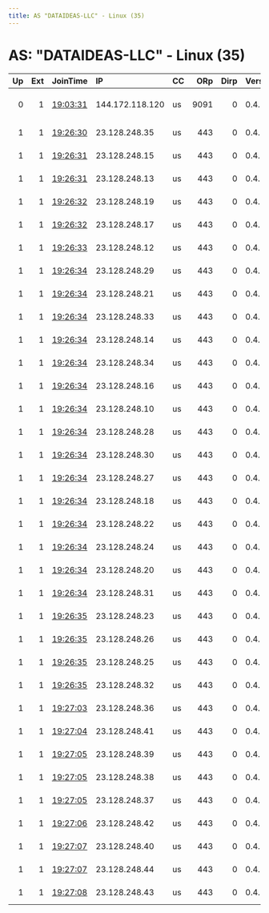 ```yaml
---
title: AS "DATAIDEAS-LLC" - Linux (35)
---
```


# AS: "DATAIDEAS-LLC" - Linux (35)

|   Up |   Ext | JoinTime                                                                                              | IP              | CC   |   ORp |   Dirp | Version   | Contact                 | Nickname       |   eFamMembers |
|-----:|------:|:------------------------------------------------------------------------------------------------------|:----------------|:-----|------:|-------:|:----------|:------------------------|:---------------|--------------:|
|    0 |     1 | [19:03:31](https://nusenu.github.io/OrNetStats/w/relay/CAFBF63652363A0495152C3CE47A491E7B35B4A5.html) | 144.172.118.120 | us   |  9091 |      0 | 0.4.6.10  | benis at onionmail dot  | Benis          |             1 |
|    1 |     1 | [19:26:30](https://nusenu.github.io/OrNetStats/w/relay/EBAFF419EA553CEDD3CE7F592E7BDDF77BE49534.html) | 23.128.248.35   | us   |   443 |      0 | 0.4.7.7   | ContactInfo email:abuse | StormyCloudInc |            34 |
|    1 |     1 | [19:26:31](https://nusenu.github.io/OrNetStats/w/relay/E00F45E660ECF8FCD7941EF916905232409E9387.html) | 23.128.248.15   | us   |   443 |      0 | 0.4.7.7   | ContactInfo email:abuse | StormyCloudInc |            35 |
|    1 |     1 | [19:26:31](https://nusenu.github.io/OrNetStats/w/relay/F3D069F55393DEF318298B5ADE6B537600666547.html) | 23.128.248.13   | us   |   443 |      0 | 0.4.7.7   | ContactInfo email:abuse | StormyCloudInc |            35 |
|    1 |     1 | [19:26:32](https://nusenu.github.io/OrNetStats/w/relay/8DFCD4AA2D2FFA84E4D9ACEA1149782C2F7EF669.html) | 23.128.248.19   | us   |   443 |      0 | 0.4.7.7   | ContactInfo email:abuse | StormyCloudInc |            35 |
|    1 |     1 | [19:26:32](https://nusenu.github.io/OrNetStats/w/relay/9B2A66397BDBE789C344F28733A18BCAF5E9F131.html) | 23.128.248.17   | us   |   443 |      0 | 0.4.7.7   | ContactInfo email:abuse | StormyCloudInc |            35 |
|    1 |     1 | [19:26:33](https://nusenu.github.io/OrNetStats/w/relay/7A7C1A20E1C8FBE5F093455AE96D55CB27ED932B.html) | 23.128.248.12   | us   |   443 |      0 | 0.4.7.7   | ContactInfo email:abuse | StormyCloudInc |            35 |
|    1 |     1 | [19:26:34](https://nusenu.github.io/OrNetStats/w/relay/021AC9A1335C6A15A20BD550F716157276479BCF.html) | 23.128.248.29   | us   |   443 |      0 | 0.4.7.7   | ContactInfo email:abuse | StormyCloudInc |            35 |
|    1 |     1 | [19:26:34](https://nusenu.github.io/OrNetStats/w/relay/0937871C0001F68CC298272E66087AA98EE7F4CA.html) | 23.128.248.21   | us   |   443 |      0 | 0.4.7.7   | ContactInfo email:abuse | StormyCloudInc |            35 |
|    1 |     1 | [19:26:34](https://nusenu.github.io/OrNetStats/w/relay/0B4A29A14CE35D148B2039ABF2504EF33FB093BB.html) | 23.128.248.33   | us   |   443 |      0 | 0.4.7.7   | ContactInfo email:abuse | StormyCloudInc |            35 |
|    1 |     1 | [19:26:34](https://nusenu.github.io/OrNetStats/w/relay/6B4395B8C23402F182871E77342A5FB99EDCD62A.html) | 23.128.248.14   | us   |   443 |      0 | 0.4.7.7   | ContactInfo email:abuse | StormyCloudInc |            35 |
|    1 |     1 | [19:26:34](https://nusenu.github.io/OrNetStats/w/relay/794BFCADEFD965D84C0AF5B6D2B9E7863C4B2FC5.html) | 23.128.248.34   | us   |   443 |      0 | 0.4.7.7   | ContactInfo email:abuse | StormyCloudInc |            35 |
|    1 |     1 | [19:26:34](https://nusenu.github.io/OrNetStats/w/relay/9522B6DE0AD0CB424A32F96D79EF9DE1FECAA13F.html) | 23.128.248.16   | us   |   443 |      0 | 0.4.7.7   | ContactInfo email:abuse | StormyCloudInc |            35 |
|    1 |     1 | [19:26:34](https://nusenu.github.io/OrNetStats/w/relay/9810995843A46F6DB2272EF627B3260B06BF2FA6.html) | 23.128.248.10   | us   |   443 |      0 | 0.4.7.7   | ContactInfo email:abuse | StormyCloudInc |            35 |
|    1 |     1 | [19:26:34](https://nusenu.github.io/OrNetStats/w/relay/9F5A50DA6121D17F89CA23E7483C9BC52E056445.html) | 23.128.248.28   | us   |   443 |      0 | 0.4.7.7   | ContactInfo email:abuse | StormyCloudInc |            35 |
|    1 |     1 | [19:26:34](https://nusenu.github.io/OrNetStats/w/relay/A3B1227808F28CE8E4360ADCA775B34A487AABC0.html) | 23.128.248.30   | us   |   443 |      0 | 0.4.7.7   | ContactInfo email:abuse | StormyCloudInc |            35 |
|    1 |     1 | [19:26:34](https://nusenu.github.io/OrNetStats/w/relay/A8013F501ADF304A713C98D9C1F55E6C5823636F.html) | 23.128.248.27   | us   |   443 |      0 | 0.4.7.7   | ContactInfo email:abuse | StormyCloudInc |            35 |
|    1 |     1 | [19:26:34](https://nusenu.github.io/OrNetStats/w/relay/CE6480B206D48E63E3748318FCDBF4E2EC6C305F.html) | 23.128.248.18   | us   |   443 |      0 | 0.4.7.7   | ContactInfo email:abuse | StormyCloudInc |            35 |
|    1 |     1 | [19:26:34](https://nusenu.github.io/OrNetStats/w/relay/D93290AEC212743387B094C6817D09B224D42E2F.html) | 23.128.248.22   | us   |   443 |      0 | 0.4.7.7   | ContactInfo email:abuse | StormyCloudInc |            35 |
|    1 |     1 | [19:26:34](https://nusenu.github.io/OrNetStats/w/relay/DEBECAED7AF772B009590C11C2BAF58C5A1B4C60.html) | 23.128.248.24   | us   |   443 |      0 | 0.4.7.7   | ContactInfo email:abuse | StormyCloudInc |            35 |
|    1 |     1 | [19:26:34](https://nusenu.github.io/OrNetStats/w/relay/F3C3B43A2B2CC3539FB1D75F3432C6A9C0D7C1BB.html) | 23.128.248.20   | us   |   443 |      0 | 0.4.7.7   | ContactInfo email:abuse | StormyCloudInc |            35 |
|    1 |     1 | [19:26:34](https://nusenu.github.io/OrNetStats/w/relay/FE767A2FCAAA553556708CA883B557B29EF65128.html) | 23.128.248.31   | us   |   443 |      0 | 0.4.7.7   | ContactInfo email:abuse | StormyCloudInc |            35 |
|    1 |     1 | [19:26:35](https://nusenu.github.io/OrNetStats/w/relay/85F4CFD9F90D927A5DCDA1225BA0F89E52D027D0.html) | 23.128.248.23   | us   |   443 |      0 | 0.4.7.7   | ContactInfo email:abuse | StormyCloudInc |            35 |
|    1 |     1 | [19:26:35](https://nusenu.github.io/OrNetStats/w/relay/A174899D8670572148E1257F1B25F11A6F7A4FA1.html) | 23.128.248.26   | us   |   443 |      0 | 0.4.7.7   | ContactInfo email:abuse | StormyCloudInc |            35 |
|    1 |     1 | [19:26:35](https://nusenu.github.io/OrNetStats/w/relay/BB79F3D68500099FA44E1574C58FEB7EADB2AB03.html) | 23.128.248.25   | us   |   443 |      0 | 0.4.7.7   | ContactInfo email:abuse | StormyCloudInc |            35 |
|    1 |     1 | [19:26:35](https://nusenu.github.io/OrNetStats/w/relay/E1E40D777519C49F2BBD9F033C63FF47A5B1EB03.html) | 23.128.248.32   | us   |   443 |      0 | 0.4.7.7   | ContactInfo email:abuse | StormyCloudInc |            35 |
|    1 |     1 | [19:27:03](https://nusenu.github.io/OrNetStats/w/relay/5659C6F07C9C7AEF809976A9A77A435FADC7FB5B.html) | 23.128.248.36   | us   |   443 |      0 | 0.4.7.7   | ContactInfo email:abuse | StormyCloudInc |            34 |
|    1 |     1 | [19:27:04](https://nusenu.github.io/OrNetStats/w/relay/935910B73A76C5A799166C16175CDE372380F91C.html) | 23.128.248.41   | us   |   443 |      0 | 0.4.7.7   | ContactInfo email:abuse | StormyCloudInc |            34 |
|    1 |     1 | [19:27:05](https://nusenu.github.io/OrNetStats/w/relay/864E26BA43620230A8417143F5BBD3D4A65A9206.html) | 23.128.248.39   | us   |   443 |      0 | 0.4.7.7   | ContactInfo email:abuse | StormyCloudInc |            34 |
|    1 |     1 | [19:27:05](https://nusenu.github.io/OrNetStats/w/relay/B231F73D60EC5AE514E2EC46A6F637A97C3E9BFF.html) | 23.128.248.38   | us   |   443 |      0 | 0.4.7.7   | ContactInfo email:abuse | StormyCloudInc |            34 |
|    1 |     1 | [19:27:05](https://nusenu.github.io/OrNetStats/w/relay/CAC694AC5FFA2A4263D4B221CD3049A3D7346046.html) | 23.128.248.37   | us   |   443 |      0 | 0.4.7.7   | ContactInfo email:abuse | StormyCloudInc |            34 |
|    1 |     1 | [19:27:06](https://nusenu.github.io/OrNetStats/w/relay/42DD228FAA753F58C6617D87D7130A0FD35C98F1.html) | 23.128.248.42   | us   |   443 |      0 | 0.4.7.7   | ContactInfo email:abuse | StormyCloudInc |            34 |
|    1 |     1 | [19:27:07](https://nusenu.github.io/OrNetStats/w/relay/1E458F87CE0B9ACBB1F1937A6D82C52FF0AB853E.html) | 23.128.248.40   | us   |   443 |      0 | 0.4.7.7   | ContactInfo email:abuse | StormyCloudInc |            34 |
|    1 |     1 | [19:27:07](https://nusenu.github.io/OrNetStats/w/relay/46CD4F3F9602E116DD370CADD2C29993B80C2994.html) | 23.128.248.44   | us   |   443 |      0 | 0.4.7.7   | ContactInfo email:abuse | StormyCloudInc |            34 |
|    1 |     1 | [19:27:08](https://nusenu.github.io/OrNetStats/w/relay/2DB27EC93EB4484CFC35C71DF0FBE37CD250F60D.html) | 23.128.248.43   | us   |   443 |      0 | 0.4.7.7   | ContactInfo email:abuse | StormyCloudInc |            34 |
